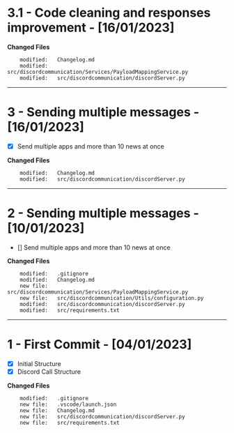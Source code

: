# 3.1 - Code cleaning and responses improvement - [16/01/2023]

**Changed Files**

        modified:   Changelog.md
        modified:   src/discordcommunication/Services/PayloadMappingService.py
        modified:   src/discordcommunication/discordServer.py

---

# 3 - Sending multiple messages - [16/01/2023]

- [X] Send multiple apps and more than 10 news at once

**Changed Files**

        modified:   Changelog.md
        modified:   src/discordcommunication/discordServer.py

---

# 2 - Sending multiple messages - [10/01/2023]

- [] Send multiple apps and more than 10 news at once

**Changed Files**

        modified:   .gitignore
        modified:   Changelog.md
        new file:   src/discordcommunication/Services/PayloadMappingService.py
        new file:   src/discordcommunication/Utils/configuration.py
        modified:   src/discordcommunication/discordServer.py
        modified:   src/requirements.txt

---

# 1 - First Commit - [04/01/2023]

- [x] Initial Structure
- [x] Discord Call Structure

**Changed Files**

        modified:   .gitignore
        new file:   .vscode/launch.json
        new file:   Changelog.md
        new file:   src/discordcommunication/discordServer.py
        new file:   src/requirements.txt
